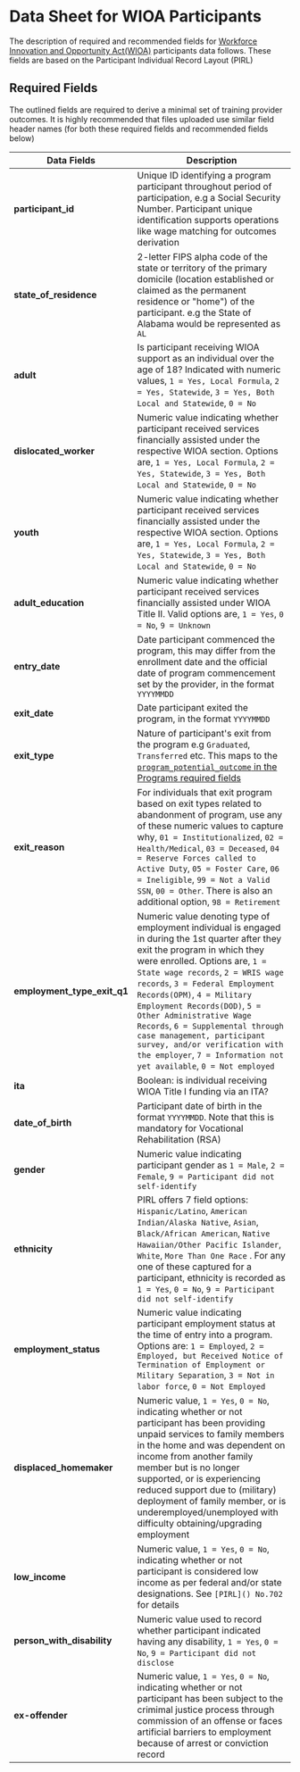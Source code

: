 
# Data Sheet for WIOA Participants

The description of required and recommended fields for [Workforce Innovation and Opportunity Act(WIOA)](https://www.doleta.gov/WIOA/Overview.cfm) participants data follows. These fields are based on the Participant Individual Record Layout (PIRL) 

## Required Fields

The outlined fields are required to derive a minimal set of training provider outcomes. It is highly recommended that files uploaded use similar field header names (for both these required fields and recommended fields below)

Data Fields | Description
------------| --------------
**participant_id** | Unique ID identifying a program participant throughout period of participation, e.g a Social Security Number. Participant unique identification supports operations like wage matching for outcomes derivation
**state_of_residence** | 2-letter FIPS alpha code of the state or territory of the primary domicile (location established or claimed as the permanent residence or "home") of the participant. e.g the State of Alabama would be represented as `AL`
**adult** | Is participant receiving WIOA support as an individual over the age of 18? Indicated with numeric values, `1 = Yes, Local Formula`, `2 = Yes, Statewide`, `3 = Yes, Both Local and Statewide`, `0 = No`
**dislocated_worker** | Numeric value indicating whether participant received services financially assisted under the respective WIOA section. Options are, `1 = Yes, Local Formula`, `2 = Yes, Statewide`, `3 = Yes, Both Local and Statewide`, `0 = No`
**youth** | Numeric value indicating whether participant received services financially assisted under the respective WIOA section. Options are, `1 = Yes, Local Formula`, `2 = Yes, Statewide`, `3 = Yes, Both Local and Statewide`, `0 = No`
**adult_education** | Numeric value indicating whether participant received services financially assisted under WIOA Title II. Valid options are, `1 = Yes`, `0 = No`, `9 = Unknown`
**entry_date** | Date participant commenced the program, this may differ from the enrollment date and the official date of program commencement set by the provider, in the format `YYYYMMDD`
**exit_date** | Date participant exited the program, in the format `YYYYMMDD`
**exit_type** | Nature of participant's exit from the program e.g `Graduated`, `Transferred` etc. This maps to the [`program_potential_outcome` in the Programs required fields](https://github.com/workforce-data-initiative/tpot-data-definitions/blob/master/datasheets/PROGRAMS.md#required-fields)
**exit_reason** | For individuals that exit program based on exit types related to abandonment of program, use any of these numeric values to capture why, `01 = Institutionalized`, `02 = Health/Medical`, `03 = Deceased`, `04 = Reserve Forces called to Active Duty`, `05 = Foster Care`, `06 = Ineligible`, `99 = Not a Valid SSN`, `00 = Other`. There is also an additional option, `98 = Retirement`
**employment_type_exit_q1** | Numeric value denoting type of employment individual is engaged in during the 1st quarter after they exit the program in which they were enrolled. Options are, `1 = State wage records`, `2 = WRIS wage records`, `3 = Federal Employment Records(OPM)`, `4 = Military Employment Records(DOD)`, `5 = Other Administrative Wage Records`, `6 = Supplemental through case management, participant survey, and/or verification with the employer`, `7 = Information not yet available`, `0 = Not employed`
**ita** |  Boolean: is individual receiving WIOA Title I funding via an ITA? 
**date_of_birth** | Participant date of birth in the format `YYYYMMDD`. Note that this is mandatory for Vocational Rehabilitation (RSA)
**gender** | Numeric value indicating participant gender as `1 = Male`, `2 = Female`, `9 = Participant did not self-identify`
**ethnicity** | PIRL offers 7 field options: `Hispanic/Latino`, `American Indian/Alaska Native`, `Asian`, `Black/African American`, `Native Hawaiian/Other Pacific Islander`, `White`, `More Than One Race`  . For any one of these captured for a participant, ethnicity is recorded as `1 = Yes`, `0 = No`, `9 = Participant did not self-identify`
**employment_status** | Numeric value indicating participant employment status at the time of entry into a program. Options are: `1 = Employed`, `2 = Employed, but Received Notice of Termination of Employment or Military Separation`, `3 = Not in labor force`, `0 = Not Employed`
**displaced_homemaker** | Numeric value, `1 = Yes`, `0 = No`, indicating whether or not participant has been providing unpaid services to family members in the home and was dependent on income from another family member but is no longer supported, or is experiencing reduced support due to (military) deployment of family member, or is underemployed/unemployed with difficulty obtaining/upgrading employment
**low_income** | Numeric value, `1 = Yes`, `0 = No`, indicating whether or not participant is considered low income as per federal and/or state designations. See `[PIRL]() No.702` for details
**person_with_disability** | Numeric value used to record whether participant indicated having any disability, `1 = Yes`, `0 = No`, `9 = Participant did not disclose`
**ex-offender** | Numeric value, `1 = Yes`, `0 = No`, indicating whether or not participant has been subject to the crimimal justice process through commission of an offense or faces artificial barriers to employment because of arrest or conviction record
